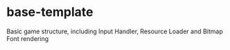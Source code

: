 # base-template
Basic game structure, including Input Handler, Resource Loader and Bitmap Font rendering

